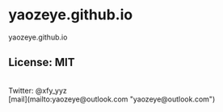 # yaozeye.github.io
yaozeye.github.io
<br />
## License: MIT
<br />
Twitter: @xfy_yyz
<br />
[mail](mailto:yaozeye@outlook.com "yaozeye@outlook.com")
